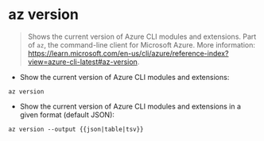 # az version

> Shows the current version of Azure CLI modules and extensions.
> Part of `az`, the command-line client for Microsoft Azure.
> More information: <https://learn.microsoft.com/en-us/cli/azure/reference-index?view=azure-cli-latest#az-version>.

- Show the current version of Azure CLI modules and extensions:

`az version`

- Show the current version of Azure CLI modules and extensions in a given format (default JSON):

`az version --output {{json|table|tsv}}`

